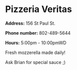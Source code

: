 # Pizzeria Veritas
 
**Address:** 156 St Paul St.

**Phone number:** 802-489-5644
 
**Hours:** 5:00pm - 10:00pmWD

Fresh mozzerella made daily!

Ask Brian for special sauce ;)
